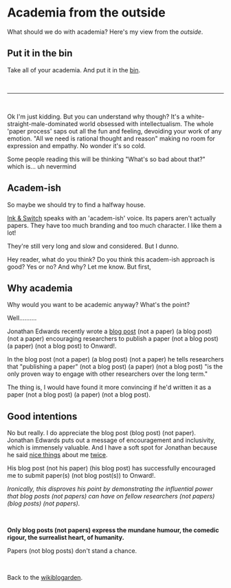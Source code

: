 # Academia from the outside

What should we do with academia? Here's my view from the *outside*.

## Put it in the bin

Take all of your academia. And put it in the [bin](/wikiblogarden/academia/).

<br>

<hr>

<br>

Ok I'm just kidding. But you can understand why though? It's a white-straight-male-dominated world obsessed with intellectualism. The whole 'paper process' saps out all the fun and feeling, devoiding your work of any emotion. "All we need is rational thought and reason" making no room for expression and empathy. No wonder it's so cold.

Some people reading this will be thinking "What's so bad about that?" which is... uh nevermind

## Academ-ish

So maybe we should try to find a halfway house.

[Ink & Switch](https://inkandswitch.com) speaks with an 'academ-ish' voice. Its papers aren't actually papers. They have too much branding and too much character. I like them a lot!

They're still very long and slow and considered. But I dunno.

Hey reader, what do you think? Do you think this academ-ish approach is good? Yes or no? And why? Let me know. But first,

## Why academia

Why would you want to be academic anyway? What's the point? 

Well..........

Jonathan Edwards recently wrote a [blog post](https://alarmingdevelopment.org/?p=1708) (not a paper) (a blog post) (not a paper) encouraging researchers to publish a paper (not a blog post) (a paper) (not a blog post) to Onward!.

In the blog post (not a paper) (a blog post) (not a paper) he tells researchers that "publishing a paper" (not a blog post) (a paper) (not a blog post) "is the only proven way to engage with other researchers over the long term."

The thing is, I would have found it more convincing if he'd written it as a paper (not a blog post) (a paper) (not a blog post).

## Good intentions

No but really. I do appreciate the blog post (blog post) (not paper). Jonathan Edwards puts out a message of encouragement and inclusivity, which is immensely valuable. And I have a soft spot for Jonathan because he said [nice things](https://x.com/jonathoda/status/1719165351039270978?s=20) about me [twice](https://x.com/jonathoda/status/1762195359789392068?s=20).

His blog post (not his paper) (his blog post) has successfully encouraged me to submit paper(s) (not blog post(s)) to Onward!.

*Ironically, this disproves his point by demonstrating the influential power that blog posts (not papers) can have on fellow researchers (not papers) (blog posts) (not papers).*

<br>

**Only blog posts (not papers) express the mundane humour, the comedic rigour, the surrealist heart, of humanity.**

Papers (not blog posts) don't stand a chance.

<br>

Back to the [wikiblogarden](/wikiblogarden).
